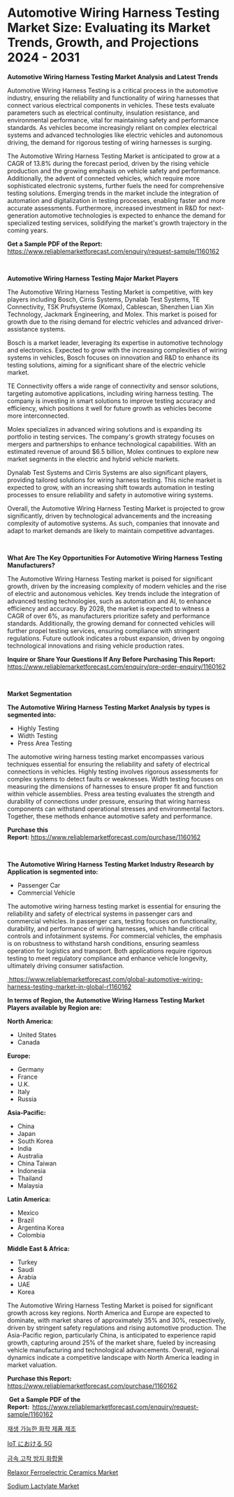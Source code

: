 <p><h1>Automotive Wiring Harness Testing Market Size: Evaluating its Market Trends, Growth, and Projections 2024 - 2031</h1></p><p><strong>Automotive Wiring Harness Testing Market Analysis and Latest Trends</strong></p>
<p><p>Automotive Wiring Harness Testing is a critical process in the automotive industry, ensuring the reliability and functionality of wiring harnesses that connect various electrical components in vehicles. These tests evaluate parameters such as electrical continuity, insulation resistance, and environmental performance, vital for maintaining safety and performance standards. As vehicles become increasingly reliant on complex electrical systems and advanced technologies like electric vehicles and autonomous driving, the demand for rigorous testing of wiring harnesses is surging.</p><p>The Automotive Wiring Harness Testing Market is anticipated to grow at a CAGR of 13.8% during the forecast period, driven by the rising vehicle production and the growing emphasis on vehicle safety and performance. Additionally, the advent of connected vehicles, which require more sophisticated electronic systems, further fuels the need for comprehensive testing solutions. Emerging trends in the market include the integration of automation and digitalization in testing processes, enabling faster and more accurate assessments. Furthermore, increased investment in R&D for next-generation automotive technologies is expected to enhance the demand for specialized testing services, solidifying the market's growth trajectory in the coming years.</p></p>
<p><strong>Get a Sample PDF of the Report:&nbsp;</strong> <a href="https://www.reliablemarketforecast.com/enquiry/request-sample/1160162">https://www.reliablemarketforecast.com/enquiry/request-sample/1160162</a></p>
<p>&nbsp;</p>
<p><strong>Automotive Wiring Harness Testing Major Market Players</strong></p>
<p><p>The Automotive Wiring Harness Testing Market is competitive, with key players including Bosch, Cirris Systems, Dynalab Test Systems, TE Connectivity, TSK Prufsysteme (Komax), Cablescan, Shenzhen Lian Xin Technology, Jackmark Engineering, and Molex. This market is poised for growth due to the rising demand for electric vehicles and advanced driver-assistance systems.</p><p>Bosch is a market leader, leveraging its expertise in automotive technology and electronics. Expected to grow with the increasing complexities of wiring systems in vehicles, Bosch focuses on innovation and R&D to enhance its testing solutions, aiming for a significant share of the electric vehicle market.</p><p>TE Connectivity offers a wide range of connectivity and sensor solutions, targeting automotive applications, including wiring harness testing. The company is investing in smart solutions to improve testing accuracy and efficiency, which positions it well for future growth as vehicles become more interconnected.</p><p>Molex specializes in advanced wiring solutions and is expanding its portfolio in testing services. The company's growth strategy focuses on mergers and partnerships to enhance technological capabilities. With an estimated revenue of around $6.5 billion, Molex continues to explore new market segments in the electric and hybrid vehicle markets.</p><p>Dynalab Test Systems and Cirris Systems are also significant players, providing tailored solutions for wiring harness testing. This niche market is expected to grow, with an increasing shift towards automation in testing processes to ensure reliability and safety in automotive wiring systems.</p><p>Overall, the Automotive Wiring Harness Testing Market is projected to grow significantly, driven by technological advancements and the increasing complexity of automotive systems. As such, companies that innovate and adapt to market demands are likely to maintain competitive advantages.</p></p>
<p>&nbsp;</p>
<p><strong>What Are The Key Opportunities For Automotive Wiring Harness Testing Manufacturers?</strong></p>
<p><p>The Automotive Wiring Harness Testing market is poised for significant growth, driven by the increasing complexity of modern vehicles and the rise of electric and autonomous vehicles. Key trends include the integration of advanced testing technologies, such as automation and AI, to enhance efficiency and accuracy. By 2028, the market is expected to witness a CAGR of over 6%, as manufacturers prioritize safety and performance standards. Additionally, the growing demand for connected vehicles will further propel testing services, ensuring compliance with stringent regulations. Future outlook indicates a robust expansion, driven by ongoing technological innovations and rising vehicle production rates.</p></p>
<p><strong>Inquire or Share Your Questions If Any Before Purchasing This Report:</strong> <a href="https://www.reliablemarketforecast.com/enquiry/pre-order-enquiry/1160162">https://www.reliablemarketforecast.com/enquiry/pre-order-enquiry/1160162</a></p>
<p>&nbsp;</p>
<p><strong>Market Segmentation</strong></p>
<p><strong>The Automotive Wiring Harness Testing Market Analysis by types is segmented into:</strong></p>
<p><ul><li>Highly Testing</li><li>Width Testing</li><li>Press Area Testing</li></ul></p>
<p><p>The automotive wiring harness testing market encompasses various techniques essential for ensuring the reliability and safety of electrical connections in vehicles. Highly testing involves rigorous assessments for complex systems to detect faults or weaknesses. Width testing focuses on measuring the dimensions of harnesses to ensure proper fit and function within vehicle assemblies. Press area testing evaluates the strength and durability of connections under pressure, ensuring that wiring harness components can withstand operational stresses and environmental factors. Together, these methods enhance automotive safety and performance.</p></p>
<p><strong>Purchase this Report:&nbsp;</strong><a href="https://www.reliablemarketforecast.com/purchase/1160162">https://www.reliablemarketforecast.com/purchase/1160162</a></p>
<p>&nbsp;</p>
<p><strong>The Automotive Wiring Harness Testing Market Industry Research by Application is segmented into:</strong></p>
<p><ul><li>Passenger Car</li><li>Commercial Vehicle</li></ul></p>
<p><p>The automotive wiring harness testing market is essential for ensuring the reliability and safety of electrical systems in passenger cars and commercial vehicles. In passenger cars, testing focuses on functionality, durability, and performance of wiring harnesses, which handle critical controls and infotainment systems. For commercial vehicles, the emphasis is on robustness to withstand harsh conditions, ensuring seamless operation for logistics and transport. Both applications require rigorous testing to meet regulatory compliance and enhance vehicle longevity, ultimately driving consumer satisfaction.</p></p>
<p><a href="https://www.reliablemarketforecast.com/global-automotive-wiring-harness-testing-market-in-global-r1160162">&nbsp;https://www.reliablemarketforecast.com/global-automotive-wiring-harness-testing-market-in-global-r1160162</a></p>
<p><strong>In terms of Region, the Automotive Wiring Harness Testing Market Players available by Region are:</strong></p>
<p>
    <p> <strong> North America: </strong>
        <ul>
            <li>United States</li>
            <li>Canada</li>
        </ul>
        </p> 
    <p> <strong> Europe: </strong>
        <ul>
            <li>Germany</li>
            <li>France</li>
            <li>U.K.</li>
            <li>Italy</li>
            <li>Russia</li>
        </ul>
        </p> 
    <p> <strong> Asia-Pacific: </strong>
        <ul>
            <li>China</li>
            <li>Japan</li>
            <li>South Korea</li>
            <li>India</li>
            <li>Australia</li>
            <li>China Taiwan</li>
            <li>Indonesia</li>
            <li>Thailand</li>
            <li>Malaysia</li>
        </ul>
        </p> 
    <p> <strong> Latin America: </strong>
        <ul>
            <li>Mexico</li>
            <li>Brazil</li>
            <li>Argentina Korea</li>
            <li>Colombia</li>
        </ul>
        </p> 
    <p> <strong> Middle East & Africa: </strong>
        <ul>
            <li>Turkey</li>
            <li>Saudi</li>
            <li>Arabia</li>
            <li>UAE</li>
            <li>Korea</li>
        </ul>
    </p>
    </p>
<p><p>The Automotive Wiring Harness Testing Market is poised for significant growth across key regions. North America and Europe are expected to dominate, with market shares of approximately 35% and 30%, respectively, driven by stringent safety regulations and rising automotive production. The Asia-Pacific region, particularly China, is anticipated to experience rapid growth, capturing around 25% of the market share, fueled by increasing vehicle manufacturing and technological advancements. Overall, regional dynamics indicate a competitive landscape with North America leading in market valuation.</p></p>
<p><strong>Purchase this Report: </strong><a href="https://www.reliablemarketforecast.com/purchase/1160162">https://www.reliablemarketforecast.com/purchase/1160162</a></p>
<p>&nbsp;<strong>Get a Sample PDF of the Report:&nbsp;&nbsp;</strong><a href="https://www.reliablemarketforecast.com/enquiry/request-sample/1160162">https://www.reliablemarketforecast.com/enquiry/request-sample/1160162</a></p>
<p><strong></strong></p>
<p><p><a href="https://medium.com/@mistybarton1943/%EC%84%B8%EA%B3%84-renewable-chemical-manufacturing-market-%EC%9D%80-2024%EC%97%90%EC%84%9C-2031%EB%A1%9C-%EC%97%B0%ED%8F%89%EA%B7%A0-%EC%A6%9D%EA%B0%80%EC%9C%A8%EC%9D%84-%EB%B3%B4%EC%9D%BC-%EA%B2%83%EC%9C%BC%EB%A1%9C-%EC%98%88%EC%83%81%EB%90%A9%EB%8B%88%EB%8B%A4-4fc1560c428b">재생 가능한 화학 제품 제조</a></p><p><a href="https://medium.com/@ewellklocko_37130/5g-in-iot-market-%E3%81%AE%E3%82%B0%E3%83%AD%E3%83%BC%E3%83%90%E3%83%AB%E5%B8%82%E5%A0%B4%E6%A6%82%E8%A6%81%E3%81%AF-%E4%B8%96%E7%95%8C%E3%81%8A%E3%82%88%E3%81%B3%E4%B8%BB%E8%A6%81%E5%B8%82%E5%A0%B4%E3%81%AB%E3%81%8A%E3%81%91%E3%82%8B%E6%A5%AD%E7%95%8C%E3%81%AB%E5%BD%B1%E9%9F%BF%E3%82%92%E4%B8%8E%E3%81%88%E3%82%8B%E4%B8%BB%E8%A6%81%E3%81%AA%E3%83%88%E3%83%AC%E3%83%B3%E3%83%89%E3%81%AB%E3%81%A4%E3%81%84%E3%81%A6-%E7%8B%AC%E8%87%AA%E3%81%AE%E8%A6%96%E7%82%B9%E3%82%92%E6%8F%90%E4%BE%9B%E3%81%97%E3%81%BE%E3%81%99-d12cfe2d5183">IoT における 5G</a></p><p><a href="https://medium.com/@mistybarton1943/%EA%B8%88%EC%86%8D-%ED%95%AD%EB%B6%80%EC%8B%9D-%ED%99%94%ED%95%A9%EB%AC%BC-%EC%8B%9C%EC%9E%A5%EC%9D%84-%ED%98%95%EC%84%B1%ED%95%98%EB%8A%94-%ED%98%81%EC%8B%A0-%EB%B0%8F-%EC%8B%9C%EC%9E%A5-%EB%8F%99%ED%96%A5%EC%9D%80-%EB%AC%B4%EC%97%87%EC%9D%B8%EA%B0%80%EC%9A%94-84753977c458">금속 고착 방지 화합물</a></p><p><a href="https://github.com/GroverBarry/Market-Research-Report-List-7/blob/main/relaxor-ferroelectric-ceramics-market.md">Relaxor Ferroelectric Ceramics Market</a></p><p><a href="https://issuu.com/reportprime-2/docs/sodium-lactylate-market-size-2030.p_d8c865a671d0ea">Sodium Lactylate Market</a></p></p>